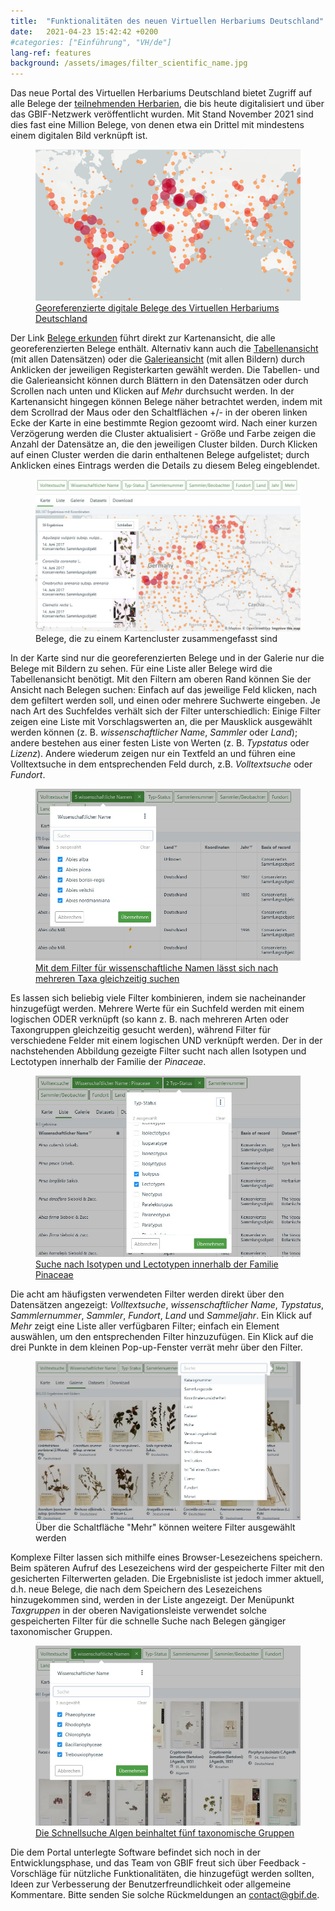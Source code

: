 ```yaml
---
title:  "Funktionalitäten des neuen Virtuellen Herbariums Deutschland"
date:   2021-04-23 15:42:42 +0200
#categories: ["Einführung", "VH/de"]
lang-ref: features
background: /assets/images/filter_scientific_name.jpg
---
```


Das neue Portal des Virtuellen Herbariums Deutschland bietet Zugriff auf alle Belege der [teilnehmenden Herbarien](/de/partners), die bis heute digitalisiert und über das GBIF-Netzwerk veröffentlicht wurden. Mit Stand November 2021 sind dies fast eine Million Belege, von denen etwa ein Drittel mit mindestens einem digitalen Bild verknüpft ist.

<figure class="has-text-centered">
	<a href="/de/data?view=MAP">
		<img src="/assets/images/map.png" />
		<figcaption>Georeferenzierte digitale Belege des Virtuellen Herbariums Deutschland</figcaption>
	</a>
</figure>

Der Link [Belege erkunden](/de/data) führt direkt zur Kartenansicht, die alle georeferenzierten Belege enthält. Alternativ kann auch die [Tabellenansicht](/de/data?view=TABLE) (mit allen Datensätzen) oder die [Galerieansicht](/de/data?view=GALLERY) (mit allen Bildern) durch Anklicken der jeweiligen Registerkarten gewählt werden. Die Tabellen- und die Galerieansicht können durch Blättern in den Datensätzen oder durch Scrollen nach unten und Klicken auf *Mehr* durchsucht werden. In der Kartenansicht hingegen können Belege näher betrachtet werden, indem mit dem Scrollrad der Maus oder den Schaltflächen +/- in der oberen linken Ecke der Karte in eine bestimmte Region gezoomt wird. Nach einer kurzen Verzögerung werden die Cluster aktualisiert - Größe und Farbe zeigen die Anzahl der Datensätze an, die den jeweiligen Cluster bilden. Durch Klicken auf einen Cluster werden die darin enthaltenen Belege aufgelistet; durch Anklicken eines Eintrags werden die Details zu diesem Beleg eingeblendet.

<figure class="has-text-centered">
	<img src="/assets/images/map_cluster_de.jpg" />
	<figcaption>Belege, die zu einem Kartencluster zusammengefasst sind</figcaption>
</figure>

In der Karte sind nur die georeferenzierten Belege und in der Galerie nur die Belege mit Bildern zu sehen. Für eine Liste aller Belege wird die Tabellenansicht benötigt. Mit den Filtern am oberen Rand können Sie der Ansicht nach Belegen suchen: Einfach auf das jeweilige Feld klicken, nach dem gefiltert werden soll, und einen oder mehrere Suchwerte eingeben. Je nach Art des Suchfeldes verhält sich der Filter unterschiedlich: Einige Filter zeigen eine Liste mit Vorschlagswerten an, die per Mausklick ausgewählt werden können (z. B. *wissenschaftlicher Name*, *Sammler* oder *Land*); andere bestehen aus einer festen Liste von Werten (z. B. *Typstatus* oder *Lizenz*). Andere wiederum zeigen nur ein Textfeld an und führen eine Volltextsuche in dem entsprechenden Feld durch, z.B. *Volltextsuche* oder *Fundort*.

<figure class="has-text-centered">
	<a href="/de/data?filter=eyJtdXN0Ijp7InRheG9uS2V5IjpbMjY4NTQ4NCwyNjg1NTE5LDI2ODU0MDAsMjY4NTQxNCwyNjg1NTUyXX19&view=TABLE">
		<img src="/assets/images/filter_scientific_name_de.jpg" />
		<figcaption>Mit dem Filter für wissenschaftliche Namen lässt sich nach mehreren Taxa gleichzeitig suchen</figcaption>
	</a>
</figure>

Es lassen sich beliebig viele Filter kombinieren, indem sie nacheinander hinzugefügt werden. Mehrere Werte für ein Suchfeld werden mit einem logischen ODER verknüpft (so kann z. B. nach mehreren Arten oder Taxongruppen gleichzeitig gesucht werden), während Filter für verschiedene Felder mit einem logischen UND verknüpft werden. Der in der nachstehenden Abbildung gezeigte Filter sucht nach allen Isotypen und Lectotypen innerhalb der Familie der *Pinaceae*.

<figure class="has-text-centered">
	<a href="/de/data?filter=eyJtdXN0Ijp7InRheG9uS2V5IjpbMzkyNV0sInR5cGVTdGF0dXMiOlsiTEVDVE9UWVBFIiwiSVNPVFlQRSJdfX0&view=TABLE">
		<img src="/assets/images/mutliple_filters_de.jpg" />
		<figcaption>Suche nach Isotypen und Lectotypen innerhalb der Familie Pinaceae</figcaption>
	</a>
</figure>

Die acht am häufigsten verwendeten Filter werden direkt über den Datensätzen angezeigt: *Volltextsuche*, *wissenschaftlicher Name*, *Typstatus*, *Sammlernummer*, *Sammler*, *Fundort*, *Land* und *Sammeljahr*. Ein Klick auf *Mehr* zeigt eine Liste aller verfügbaren Filter; einfach ein Element auswählen, um den entsprechenden Filter hinzuzufügen. Ein Klick auf die drei Punkte in dem kleinen Pop-up-Fenster verrät mehr über den Filter.

<figure class="has-text-centered">
	<img src="/assets/images/filter_list_de.jpg" />
	<figcaption>Über die Schaltfläche "Mehr" können weitere Filter ausgewählt werden</figcaption>
</figure>

Komplexe Filter lassen sich mithilfe eines Browser-Lesezeichens speichern. Beim späteren Aufruf des Lesezeichens wird der gespeicherte Filter mit den gesicherten Filterwerten geladen. Die Ergebnisliste ist jedoch immer aktuell, d.h. neue Belege, die nach dem Speichern des Lesezeichens hinzugekommen sind, werden in der Liste angezeigt. Der Menüpunkt *Taxgruppen* in der oberen Navigationsleiste verwendet solche gespeicherten Filter für die schnelle Suche nach Belegen gängiger taxonomischer Gruppen.

<figure class="has-text-centered">
	<a href="/de/data?filter=eyJtdXN0Ijp7InRheG9uS2V5IjpbNzA3MzU5MywxMDYsMzYsNzk0NzE4NCwzMzJdfX0&view=GALLERY">
		<img src="/assets/images/algae_gallery_de.jpg" />
		<figcaption>Die Schnellsuche Algen beinhaltet fünf taxonomische Gruppen</figcaption>
	</a>
</figure>

Die dem Portal unterlegte Software befindet sich noch in der Entwicklungsphase, und das Team von GBIF freut sich über Feedback - Vorschläge für nützliche Funktionalitäten, die hinzugefügt werden sollten, Ideen zur Verbesserung der Benutzerfreundlichkeit oder allgemeine Kommentare. Bitte senden Sie solche Rückmeldungen an [contact@gbif.de](mailto:contact@gbif.de).